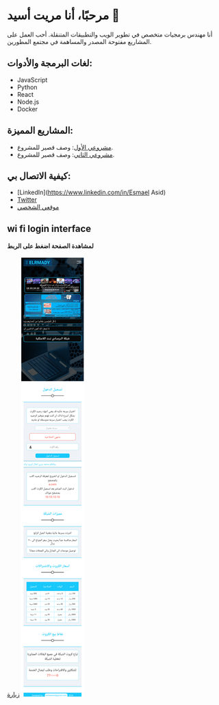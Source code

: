 # مرحبًا، أنا مريت أسيد 👋

أنا مهندس برمجيات متخصص في تطوير الويب والتطبيقات المتنقلة. أحب العمل على المشاريع مفتوحة المصدر والمساهمة في مجتمع المطورين.

## لغات البرمجة والأدوات:
- JavaScript
- Python
- React
- Node.js
- Docker

## المشاريع المميزة:
- [مشروعي الأول](https://github.com/MritAsid/project1): وصف قصير للمشروع.
- [مشروعي الثاني](https://github.com/MritAsid/project2): وصف قصير للمشروع.

## كيفية الاتصال بي:
- [LinkedIn](https://www.linkedin.com/in/‏Esmael Asid‏)
- [Twitter](https://twitter.com/username)
- [موقعي الشخصي](https://www.username.com)

## wi fi login interface

#### لمشاهدة الصفحة اضغط على الربط
[زيارة](https://mritasid.github.io/Html_And_Css_template_tow/)
![HOME](images/login.png)
